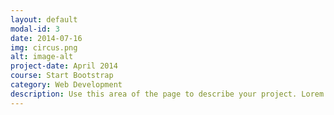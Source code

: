 ```yaml
---
layout: default
modal-id: 3
date: 2014-07-16
img: circus.png
alt: image-alt
project-date: April 2014
course: Start Bootstrap
category: Web Development
description: Use this area of the page to describe your project. Lorem ipsum dolor sit amet, consectetur adipisicing elit. Mollitia neque assumenda ipsam nihil, molestias magnam, recusandae quos quis inventore quisquam velit asperiores, vitae? Reprehenderit soluta, eos quod consequuntur itaque. Nam.
---
```

